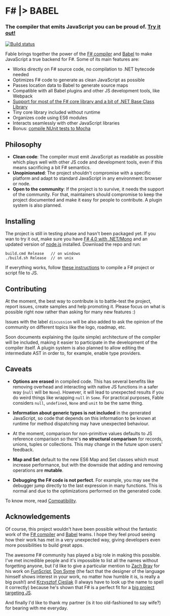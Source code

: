 # F# |> BABEL

### The compiler that emits JavaScript you can be proud of. [Try it out!](http://fsprojects.github.io/Fable/repl.html)
[![Build status](https://ci.appveyor.com/api/projects/status/vlmyxg64my74sik5?svg=true)](https://ci.appveyor.com/project/alfonsogarciacaro/fable)

Fable brings together the power of the [F# compiler](http://fsharp.github.io/FSharp.Compiler.Service/)
and [Babel](http://babeljs.io) to make JavaScript a true backend for F#.
Some of its main features are:

- Works directly on F# source code, no compilation to .NET bytecode needed
- Optimizes F# code to generate as clean JavaScript as possible
- Passes location data to Babel to generate source maps
- Compatible with all Babel plugins and other JS development tools, like Webpack
- [Support for most of the F# core library and a bit of .NET Base Class Library](docs/compatibility.md)
- Tiny core library included without runtime
- Organizes code using ES6 modules 
- Interacts seamlessly with other JavaScript libraries
- Bonus: [compile NUnit tests to Mocha](docs/testing.md)

## Philosophy

- **Clean code**: The compiler must emit JavaScript as readable as possible
  which plays well with other JS code and development tools, even if this
  means sacrificing a bit F# semantics. 
- **Unopinionated**: The project shouldn't compromise with a specific platform
  and adapt to standard JavaScript in any environment: browser or node.
- **Open to the community**: If the project is to survive, it needs the support of the community. For that, maintainers should compromise to keep the project documented and make it easy for people to contribute. A plugin system is also planned.

## Installing

The project is still in testing phase and hasn't been packaged yet. If you wan to try it out,
make sure you have [F# 4.0 with .NET/Mono](http://fsharp.org) and an updated version of [node.js](https://nodejs.org) installed.
Download the repo and run:
```
build.cmd Release   // on windows    
./build.sh Release  // on unix
```
If everything works, follow [these instructions](docs/compiling.md) to compile a F# project or script file to JS.

## Contributing

At the moment, the best way to contribute is to battle-test the project, report issues,
create samples and help promoting it. Please focus on what is possible right now rather than
asking for many new features :)

Issues with the label `discussion` will be also added to ask the opinion of the community
on different topics like the logo, roadmap, etc.

Soon documents explaining the (quite simple) architecture of the compiler will be included,
making it easier to participate in the development of the compiler itself. A plugin system
is also planned to allow editing the intermediate AST in order to, for example, enable type providers. 

## Caveats

- **Options are erased** in compiled code. This has several benefits like removing overhead
  and interacting with native JS functions in a safer way (`null` will be `None`).
  However, it will lead to unexpected results if you do weird things like wrapping `null` in `Some`.
  For practical purposes, Fable considers `null`, `undefined`, `None` and `unit` to be the same thing.

- **Information about generic types is not included** in the generated JavaScript, so code that
  depends on this information to be known at runtime for method dispatching may have unexpected behaviour.

- At the moment, comparison for non-primitive values defaults to JS reference comparison so there's
  **no structural comparison** for records, unions, tuples or collections. This may change in the future
  upon users' feedback.

- **Map and Set** default to the new ES6 Map and Set classes which must increase performance,
  but with the downside that adding and removing operations are **mutable**.

- **Debugging the F# code is not perfect**. For example, you may see the debugger jump directly
  to the last expression in many functions. This is normal and due to the optimizations performed
  on the generated code.

To know more, read [Compatibility](docs/compatibility.md).

## Acknowledgements

Of course, this project wouldn't have been possible without the fantastic work of the [F# compiler](http://fsharp.github.io/FSharp.Compiler.Service/)
and [Babel](http://babeljs.io) teams. I hope they feel proud seeing how their work has met in
a very unexpected way, giving developers even more possibilities to build great apps.

The awesome F# community has played a big role in making this possible. I've met incredible
people and it's impossible to list all the names without forgetting anyone, but I'd like to
give a particular mention to [Zach Bray](https://github.com/ZachBray) for his work on [FunScript](http://funscript.info/), [Don Syme](https://github.com/dsyme) (the fact that the designer
of the language himself shows interest in your work, no matter how humble it is, is really a big push!)
and [Krzysztof Cieślak](https://github.com/Krzysztof-Cieslak) (I always have to look up the name to spell it correctly) because he's shown that
F# is a perfect fit for a [big project targeting JS](http://ionide.io/).

And finally I'd like to thank my partner (is it too old-fashioned to say wife?) for bearing with me
everyday.
